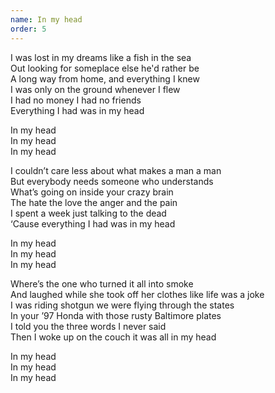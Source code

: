 ```yaml
---
name: In my head
order: 5
---
```

I was lost in my dreams like a fish in the sea  
Out looking for someplace else he'd rather be  
A long way from home, and everything I knew  
I was only on the ground whenever I flew  
I had no money I had no friends  
Everything I had was in my head  

In my head  
In my head  
In my head  

I couldn’t care less about what makes a man a man  
But everybody needs someone who understands  
What’s going on inside your crazy brain  
The hate the love the anger and the pain  
I spent a week just talking to the dead  
‘Cause everything I had was in my head  

In my head  
In my head  
In my head  

Where’s the one who turned it all into smoke  
And laughed while she took off her clothes like life was a joke  
I was riding shotgun we were flying through the states  
In your ’97 Honda with those rusty Baltimore plates  
I told you the three words I never said  
Then I woke up on the couch it was all in my head  

In my head  
In my head  
In my head  